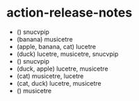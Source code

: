 # action-release-notes

- () snucvpip
- (banana) musicetre
- (apple, banana, cat) lucetre
- (duck) lucetre, musicetre, snucvpip
- () snucvpip
- (duck, apple) lucetre, musicetre
- (cat) musicetre, lucetre
- (cat, duck) lucetre, musicetre
- () musicetre
